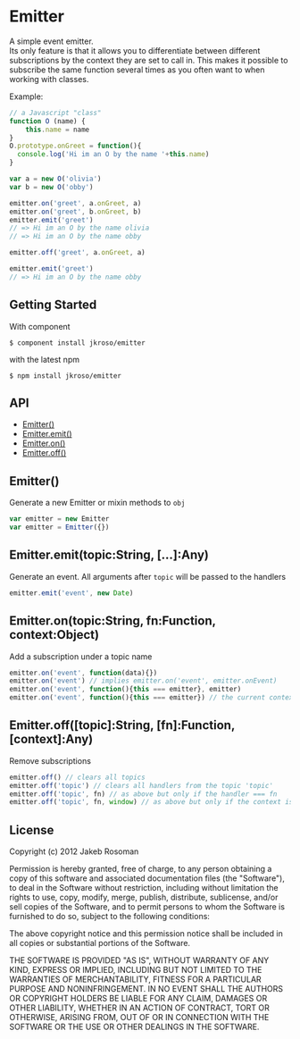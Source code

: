 # Emitter

A simple event emitter.  
Its only feature is that it allows you to differentiate between different subscriptions by the context they are set to call in. This makes it possible to subscribe the same function several times as you often want to when working with classes.

Example:
```js
// a Javascript "class"
function O (name) {
	this.name = name
}
O.prototype.onGreet = function(){
  console.log('Hi im an O by the name '+this.name)
}

var a = new O('olivia')
var b = new O('obby')

emitter.on('greet', a.onGreet, a)
emitter.on('greet', b.onGreet, b)
emitter.emit('greet') 
// => Hi im an O by the name olivia
// => Hi im an O by the name obby

emitter.off('greet', a.onGreet, a)

emitter.emit('greet') 
// => Hi im an O by the name obby
```

## Getting Started

With component

	$ component install jkroso/emitter

with the latest npm

	$ npm install jkroso/emitter

## API
  - [Emitter()](#emitter)
  - [Emitter.emit()](#emitteremittopicstringany)
  - [Emitter.on()](#emitterontopicstringfnfunctioncontextobject)
  - [Emitter.off()](#emitterofftopicstringfnfunctioncontextany)

## Emitter()

  Generate a new Emitter or mixin methods to `obj`
  
```js
var emitter = new Emitter
var emitter = Emitter({})
```

## Emitter.emit(topic:String, [...]:Any)

  Generate an event. All arguments after `topic` will be passed to
  the handlers
  
```js
emitter.emit('event', new Date)
```

## Emitter.on(topic:String, fn:Function, context:Object)

  Add a subscription under a topic name
  
```js
emitter.on('event', function(data){})
emitter.on('event') // implies emitter.on('event', emitter.onEvent)
emitter.on('event', function(){this === emitter}, emitter)
emitter.on('event', function(){this === emitter}) // the current context is the default
```

## Emitter.off([topic]:String, [fn]:Function, [context]:Any)

  Remove subscriptions
  
```js
emitter.off() // clears all topics
emitter.off('topic') // clears all handlers from the topic 'topic'
emitter.off('topic', fn) // as above but only if the handler === fn
emitter.off('topic', fn, window) // as above but only if the context is `window`
```


## License
Copyright (c) 2012 Jakeb Rosoman

Permission is hereby granted, free of charge, to any person
obtaining a copy of this software and associated documentation
files (the "Software"), to deal in the Software without
restriction, including without limitation the rights to use,
copy, modify, merge, publish, distribute, sublicense, and/or sell
copies of the Software, and to permit persons to whom the
Software is furnished to do so, subject to the following
conditions:

The above copyright notice and this permission notice shall be
included in all copies or substantial portions of the Software.

THE SOFTWARE IS PROVIDED "AS IS", WITHOUT WARRANTY OF ANY KIND,
EXPRESS OR IMPLIED, INCLUDING BUT NOT LIMITED TO THE WARRANTIES
OF MERCHANTABILITY, FITNESS FOR A PARTICULAR PURPOSE AND
NONINFRINGEMENT. IN NO EVENT SHALL THE AUTHORS OR COPYRIGHT
HOLDERS BE LIABLE FOR ANY CLAIM, DAMAGES OR OTHER LIABILITY,
WHETHER IN AN ACTION OF CONTRACT, TORT OR OTHERWISE, ARISING
FROM, OUT OF OR IN CONNECTION WITH THE SOFTWARE OR THE USE OR
OTHER DEALINGS IN THE SOFTWARE.
